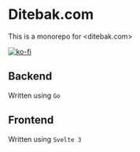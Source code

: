 # Ditebak.com

This is a monorepo for <ditebak.com>

[![ko-fi](https://www.ko-fi.com/img/githubbutton_sm.svg)](https://ko-fi.com/O5O81KSO7)

## Backend

Written using `Go`

## Frontend

Written using `Svelte 3`